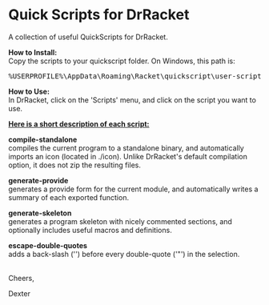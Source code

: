 # Quick Scripts for DrRacket

A collection of useful QuickScripts for DrRacket.

<b>How to Install:</b><br>
Copy the scripts to your quickscript folder. On Windows, this path is:<br>
<pre>
%USERPROFILE%\AppData\Roaming\Racket\quickscript\user-scripts
</pre>

<b>How to Use:</b><br>
In DrRacket, click on the 'Scripts' menu, and click on the script you want to use.

<u><b>Here is a short description of each script:</u></b><br>

<b>compile-standalone</b><br>
compiles the current program to a standalone binary, and automatically imports an icon (located in ./icon). Unlike DrRacket's default compilation option, it does not zip the resulting files.

<b>generate-provide</b><br>
generates a provide form for the current module, and automatically writes a summary of each exported function.

<b>generate-skeleton</b><br>
generates a program skeleton with nicely commented sections, and optionally includes useful macros and definitions.

<b>escape-double-quotes</b><br>
adds a back-slash ('\') before every double-quote ('"') in the selection.

<br>
Cheers,<br>

Dexter
